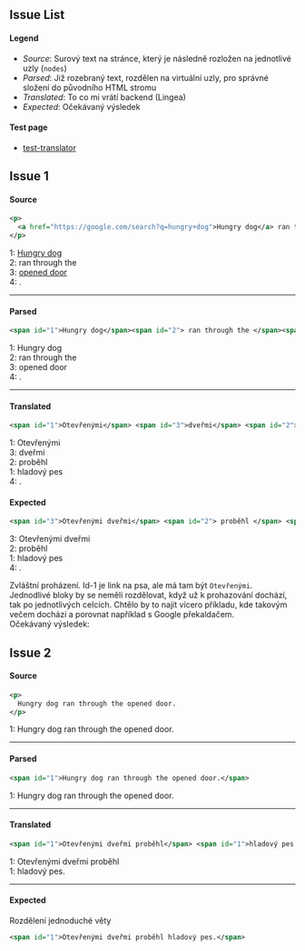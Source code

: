 ## Issue List

#### Legend
* *Source*: Surový text na stránce, který je následně rozložen na jednotlivé uzly (`nodes`)
* *Parsed*: Již rozebraný text, rozdělen na virtuální uzly, pro správné složení do původního HTML stromu
* *Translated*: To co mi vrátí backend (Lingea)
* *Expected*: Očekávaný výsledek

#### Test page
* [test-translator][1]

## Issue 1

#### Source
```xml
<p>  
  <a href="https://google.com/search?q=hungry+dog">Hungry dog</a> ran through the <a href="https://google.com/search?q=opened+door">opened door</a>.
</p>
```

1: <a href="https://google.com/search?q=hungry+dog">Hungry dog</a>  
2:  ran through the   
3: <a href="https://google.com/search?q=opened+door">opened door</a>  
4: .  

---

#### Parsed
```xml
<span id="1">Hungry dog</span><span id="2"> ran through the </span><span id="3">opened door</span><span id="4">.</span>
```

1: Hungry dog  
2: ran through the  
3: opened door  
4: .  

---

#### Translated
```xml
<span id="1">Otevřenými</span> <span id="3">dveřmi</span> <span id="2"> proběhl </span> <span id="1">hladový pes</span><span id="4">.</span>
```

1: Otevřenými  
3: dveřmi  
2: proběhl  
1: hladový pes  
4: .  

#### Expected
```xml
<span id="3">Otevřenými dveřmi</span> <span id="2"> proběhl </span> <span id="1">hladový pes</span><span id="4">.</span>
```

3: Otevřenými dveřmi   
2: proběhl    
1: hladový pes    
4: .  

Zvláštní proházení. Id-1 je link na psa, ale má tam být `Otevřenými`. Jednodlivé bloky by se neměli rozdělovat, když už k prohazování dochází, tak po jednotlivých celcích. Chtělo by to najít vícero příkladu, kde takovým večem dochází a porovnat například s Google překaldačem.  
Očekávaný výsledek:
  


## Issue 2

#### Source
```xml
<p>
  Hungry dog ran through the opened door.
</p>
```

1: Hungry dog ran through the opened door.

---

#### Parsed
```xml
<span id="1">Hungry dog ran through the opened door.</span>
```

1: Hungry dog ran through the opened door.

---

#### Translated
```xml
<span id="1">Otevřenými dveřmi proběhl</span> <span id="1">hladový pes.</span>
```

1: Otevřenými dveřmi proběhl  
1: hladový pes.  

---

#### Expected
Rozdělení jednoduché věty
```xml
<span id="1">Otevřenými dveřmi proběhl hladový pes.</span>
```


[1]: https://www.mosfil.cz/sbrowser/test-translator/
